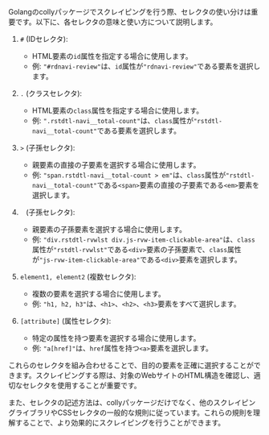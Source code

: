 Golangのcollyパッケージでスクレイピングを行う際、セレクタの使い分けは重要です。以下に、各セレクタの意味と使い方について説明します。

1. `#` (IDセレクタ):
   - HTML要素の`id`属性を指定する場合に使用します。
   - 例: `"#rdnavi-review"`は、`id`属性が`"rdnavi-review"`である要素を選択します。

2. `.` (クラスセレクタ):
   - HTML要素の`class`属性を指定する場合に使用します。
   - 例: `".rstdtl-navi__total-count"`は、`class`属性が`"rstdtl-navi__total-count"`である要素を選択します。

3. `>` (子孫セレクタ):
   - 親要素の直接の子要素を選択する場合に使用します。
   - 例: `"span.rstdtl-navi__total-count > em"`は、`class`属性が`"rstdtl-navi__total-count"`である`<span>`要素の直接の子要素である`<em>`要素を選択します。

4. ` ` (子孫セレクタ):
   - 親要素の子孫要素を選択する場合に使用します。
   - 例: `"div.rstdtl-rvwlst div.js-rvw-item-clickable-area"`は、`class`属性が`"rstdtl-rvwlst"`である`<div>`要素の子孫要素で、`class`属性が`"js-rvw-item-clickable-area"`である`<div>`要素を選択します。

5. `element1, element2` (複数セレクタ):
   - 複数の要素を選択する場合に使用します。
   - 例: `"h1, h2, h3"`は、`<h1>`、`<h2>`、`<h3>`要素をすべて選択します。

6. `[attribute]` (属性セレクタ):
   - 特定の属性を持つ要素を選択する場合に使用します。
   - 例: `"a[href]"`は、`href`属性を持つ`<a>`要素を選択します。

これらのセレクタを組み合わせることで、目的の要素を正確に選択することができます。スクレイピングする際は、対象のWebサイトのHTML構造を確認し、適切なセレクタを使用することが重要です。

また、セレクタの記述方法は、collyパッケージだけでなく、他のスクレイピングライブラリやCSSセレクタの一般的な規則に従っています。これらの規則を理解することで、より効果的にスクレイピングを行うことができます。
